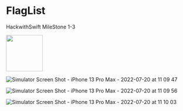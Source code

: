 # FlagList
HackwithSwift MileStone 1-3

<p float="left">
  <img src="https://user-images.githubusercontent.com/71196378/179931349-6e35c54c-a5ac-438c-9975-3de29da11c4a.png" width="100" />

</p>

![Simulator Screen Shot - iPhone 13 Pro Max - 2022-07-20 at 11 09 47](https://user-images.githubusercontent.com/71196378/179931349-6e35c54c-a5ac-438c-9975-3de29da11c4a.png)

![Simulator Screen Shot - iPhone 13 Pro Max - 2022-07-20 at 11 09 56](https://user-images.githubusercontent.com/71196378/179931340-6af5f6a0-e028-42bc-b9b8-d3128f3ed63f.png)

![Simulator Screen Shot - iPhone 13 Pro Max - 2022-07-20 at 11 10 03](https://user-images.githubusercontent.com/71196378/179931356-bbaa193d-4546-4374-9354-aa68f7f7bf47.png)


